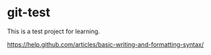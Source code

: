 # git-test
This is a test project for learning.

https://help.github.com/articles/basic-writing-and-formatting-syntax/


